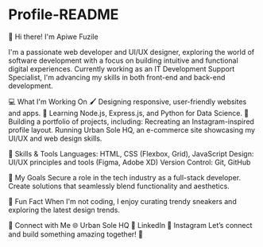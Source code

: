 # Profile-README


👋 Hi there! I'm Apiwe Fuzile

I'm a passionate web developer and UI/UX designer, exploring the world of software development with a focus on building intuitive and functional digital experiences. Currently working as an IT Development Support Specialist, I'm advancing my skills in both front-end and back-end development.

💻 What I'm Working On
🖌️ Designing responsive, user-friendly websites and apps.
🌟 Learning Node.js, Express.js, and Python for Data Science.
💼 Building a portfolio of projects, including:
Recreating an Instagram-inspired profile layout.
Running Urban Sole HQ, an e-commerce site showcasing my UI/UX and web design skills.


🌱 Skills & Tools
Languages: HTML, CSS (Flexbox, Grid), JavaScript
Design: UI/UX principles and tools (Figma, Adobe XD)
Version Control: Git, GitHub

🚀 My Goals
Secure a role in the tech industry as a full-stack developer.
Create solutions that seamlessly blend functionality and aesthetics.

🎉 Fun Fact
When I'm not coding, I enjoy curating trendy sneakers and exploring the latest design trends.

🔗 Connect with Me
🌐 Urban Sole HQ
💼 LinkedIn
📸 Instagram
Let’s connect and build something amazing together! 🌟
